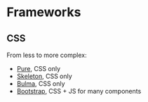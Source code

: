 # Frameworks
## CSS
From less to more complex:
- [Pure](https://purecss.io/), CSS only
- [Skeleton](http://getskeleton.com), CSS only
- [Bulma](https://bulma.io/), CSS only
- [Bootstrap](https://getbootstrap.com/), CSS + JS for many components
